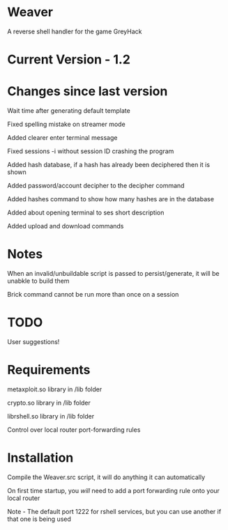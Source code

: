 # Weaver
A reverse shell handler for the game GreyHack


# Current Version - 1.2


# Changes since last version
Wait time after generating default template

Fixed spelling mistake on streamer mode

Added clearer enter terminal message

Fixed sessions -i without session ID crashing the program

Added hash database, if a hash has already been deciphered then it is shown

Added password/account decipher to the decipher command

Added hashes command to show how many hashes are in the database

Added about opening terminal to ses short description

Added upload and download commands


# Notes
When an invalid/unbuildable script is passed to persist/generate, it will be unabkle to build them

Brick command cannot be run more than once on a session

# TODO
User suggestions!


# Requirements
metaxploit.so library in /lib folder

crypto.so library in /lib folder

librshell.so library in /lib folder

Control over local router port-forwarding rules


# Installation
Compile the Weaver.src script, it will do anything it can automatically

On first time startup, you *will* need to add a port forwarding rule onto your local router

Note - The default port 1222 for rshell services, but you can use another if that one is being used
